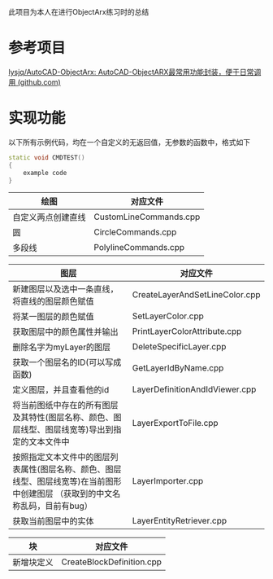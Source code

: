 此项目为本人在进行ObjectArx练习时的总结

# 参考项目

[lysjq/AutoCAD-ObjectArx: AutoCAD-ObjectARX最常用功能封装，便于日常调用 (github.com)](https://github.com/lysjq/AutoCAD-ObjectArx)



# 实现功能

以下所有示例代码，均在一个自定义的无返回值，无参数的函数中，格式如下

```C++
static void CMDTEST()
{
    example code
}
```

| 绘图               | 对应文件               |
| ------------------ | ---------------------- |
| 自定义两点创建直线 | CustomLineCommands.cpp |
| 圆                 | CircleCommands.cpp     |
| 多段线             | PolylineCommands.cpp   |

| 图层                                                         | 对应文件                       |
| ------------------------------------------------------------ | ------------------------------ |
| 新建图层以及选中一条直线，将直线的图层颜色赋值               | CreateLayerAndSetLineColor.cpp |
| 将某一图层的颜色赋值                                         | SetLayerColor.cpp              |
| 获取图层中的颜色属性并输出                                   | PrintLayerColorAttribute.cpp   |
| 删除名字为myLayer的图层                                      | DeleteSpecificLayer.cpp        |
| 获取一个图层名的ID(可以写成函数)                             | GetLayerIdByName.cpp           |
| 定义图层，并且查看他的id                                     | LayerDefinitionAndIdViewer.cpp |
| 将当前图纸中存在的所有图层及其特性(图层名称、颜色、图层线型、图层线宽等)导出到指定的文本文件中 | LayerExportToFile.cpp          |
| 按照指定文本文件中的图层列表属性(图层名称、颜色、图层线型、图层线宽等)在当前图形中创建图层 （获取到的中文名称乱码，目前有bug） | LayerImporter.cpp              |
| 获取当前图层中的实体                                         | LayerEntityRetriever.cpp       |

| 块         | 对应文件                  |
| ---------- | ------------------------- |
| 新增块定义 | CreateBlockDefinition.cpp |



